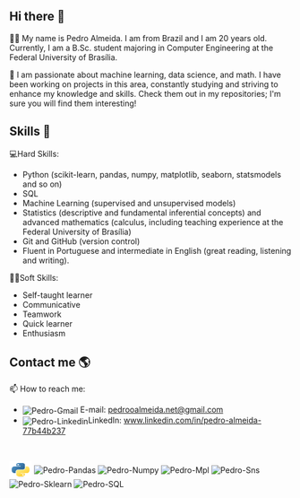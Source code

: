 ## Hi there 👋

👨‍💻 My name is Pedro Almeida. I am from Brazil and I am 20 years old. Currently, I am a B.Sc. student majoring in Computer Engineering at the Federal University of Brasília.

📘 I am passionate about machine learning, data science, and math. I have been working on projects in this area, constantly studying and striving to enhance my knowledge and skills. Check them out in my repositories; I'm sure you will find them interesting!

## Skills 🌟

💻Hard Skills:
  - Python (scikit-learn, pandas, numpy, matplotlib, seaborn, statsmodels and so on)
  - SQL
  - Machine Learning (supervised and unsupervised models)
  - Statistics (descriptive and fundamental inferential concepts) and advanced mathematics (calculus, including teaching experience at the Federal University of Brasília)
  - Git and GitHub (version control)
  - Fluent in Portuguese and intermediate in English (great reading, listening and writing).

🙅‍♂️Soft Skills:
  - Self-taught learner
  - Communicative
  - Teamwork
  - Quick learner
  - Enthusiasm

## Contact me 🌎
📫 How to reach me:
  - <img align="center" alt="Pedro-Gmail" height="10" width="15" src="https://user-images.githubusercontent.com/5141132/50740364-7ea80880-1217-11e9-8faf-2348e31beedd.png"> E-mail: pedrooalmeida.net@gmail.com
 - <img align="center" alt="Pedro-Linkedin" height="15" width="20" src="https://github.com/dheereshagrwal/colored-icons/blob/master/svg/linkedin.svg">LinkedIn: www.linkedin.com/in/pedro-almeida-77b44b237

## 
<div style="display: inline_block"><br>
  <img align="center" alt="Pedro-Python" height="30" width="40" src="https://raw.githubusercontent.com/devicons/devicon/master/icons/python/python-original.svg">
  <img align="center" alt="Pedro-Pandas" height="30" width="40" src="https://cdn.jsdelivr.net/gh/devicons/devicon/icons/pandas/pandas-original.svg">
  <img align="center" alt="Pedro-Numpy" height="30" width="40" src="https://cdn.jsdelivr.net/gh/devicons/devicon/icons/numpy/numpy-original.svg">
  <img align="center" alt="Pedro-Mpl" height="30" width="30" src="https://upload.wikimedia.org/wikipedia/commons/8/84/Matplotlib_icon.svg">
  <img align="center" alt="Pedro-Sns" height="30" width="40" src="https://user-images.githubusercontent.com/104145773/171375260-c711bda4-ff6d-4693-9a91-b234744f13ad.svg">
<img align="center" alt="Pedro-Sklearn" height="30" width="40" src="https://github.com/scikit-learn/scikit-learn/blob/main/doc/logos/scikit-learn-logo-notext.png">
  <img align="center" alt="Pedro-SQL" height="30" width="40" src="https://cdn.jsdelivr.net/gh/devicons/devicon/icons/postgresql/postgresql-original.svg">
</div>
